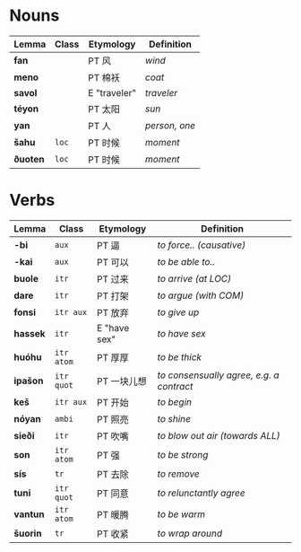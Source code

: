 # Nouns

| Lemma      | Class | Etymology    | Definition    |
| ---------- | ----- | ------------ | ------------- |
| **fan**    |       | PT 风        | _wind_        |
| **meno**   |       | PT 棉袄      | _coat_        |
| **savol**  |       | E "traveler" | _traveler_    |
| **téyon**  |       | PT 太阳      | _sun_         |
| **yan**    |       | PT 人        | _person, one_ |
| **šahu**   | `loc` | PT 时候      | _moment_      |
| **ðuoten** | `loc` | PT 时候      | _moment_      |

# Verbs

| Lemma      | Class      | Etymology    | Definition                               |
| ---------- | ---------- | ------------ | ---------------------------------------- |
| **-bi**    | `aux`      | PT 逼        | _to force.. (causative)_                 |
| **-kai**   | `aux`      | PT 可以      | _to be able to.._                        |
| **buole**  | `itr`      | PT 过来      | _to arrive (at LOC)_                     |
| **dare**   | `itr`      | PT 打架      | _to argue (with COM)_                    |
| **fonsi**  | `itr aux`  | PT 放弃      | _to give up_                             |
| **hassek** | `itr`      | E "have sex" | _to have sex_                            |
| **huóhu**  | `itr atom` | PT 厚厚      | _to be thick_                            |
| **ipašon** | `itr quot` | PT 一块儿想  | _to consensually agree, e.g. a contract_ |
| **keš**    | `itr aux`  | PT 开始      | _to begin_                               |
| **nóyan**  | `ambi`     | PT 照亮      | _to shine_                               |
| **sieði**  | `itr`      | PT 吹嘴      | _to blow out air (towards ALL)_          |
| **son**    | `itr atom` | PT 强        | _to be strong_                           |
| **sís**    | `tr`       | PT 去除      | _to remove_                              |
| **tuni**   | `itr quot` | PT 同意      | _to relunctantly agree_                  |
| **vantun** | `itr atom` | PT 暖腾      | _to be warm_                             |
| **šuorin** | `tr`       | PT 收紧      | _to wrap around_                         |

